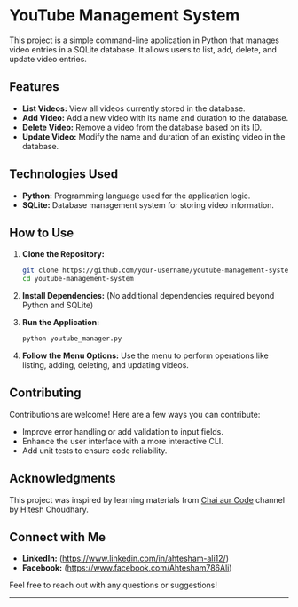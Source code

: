 # YouTube Management System

This project is a simple command-line application in Python that manages video entries in a SQLite database. It allows users to list, add, delete, and update video entries.

## Features

- **List Videos:** View all videos currently stored in the database.
- **Add Video:** Add a new video with its name and duration to the database.
- **Delete Video:** Remove a video from the database based on its ID.
- **Update Video:** Modify the name and duration of an existing video in the database.

## Technologies Used

- **Python:** Programming language used for the application logic.
- **SQLite:** Database management system for storing video information.

## How to Use

1. **Clone the Repository:**
   ```bash
   git clone https://github.com/your-username/youtube-management-system.git
   cd youtube-management-system
   ```

2. **Install Dependencies:** (No additional dependencies required beyond Python and SQLite)
   
3. **Run the Application:**
   ```bash
   python youtube_manager.py
   ```

4. **Follow the Menu Options:** Use the menu to perform operations like listing, adding, deleting, and updating videos.

## Contributing

Contributions are welcome! Here are a few ways you can contribute:
- Improve error handling or add validation to input fields.
- Enhance the user interface with a more interactive CLI.
- Add unit tests to ensure code reliability.

## Acknowledgments

This project was inspired by learning materials from [Chai aur Code]([https://www.youtube.com/channel/UCiCpSybOXwHxd7PPnRMfp3Q](https://www.youtube.com/@chaiaurcode)) channel by Hitesh Choudhary.

## Connect with Me

- **LinkedIn:** (https://www.linkedin.com/in/ahtesham-ali12/)
- **Facebook:** (https://www.facebook.com/Ahtesham786Ali)


Feel free to reach out with any questions or suggestions!

---
